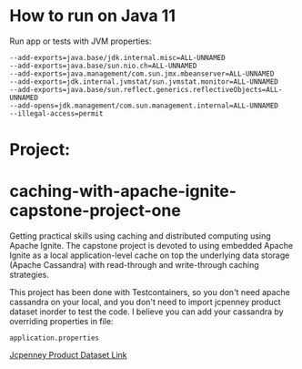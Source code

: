 # How to run on Java 11
Run app or tests with JVM properties:
~~~
--add-exports=java.base/jdk.internal.misc=ALL-UNNAMED
--add-exports=java.base/sun.nio.ch=ALL-UNNAMED
--add-exports=java.management/com.sun.jmx.mbeanserver=ALL-UNNAMED
--add-exports=jdk.internal.jvmstat/sun.jvmstat.monitor=ALL-UNNAMED
--add-exports=java.base/sun.reflect.generics.reflectiveObjects=ALL-UNNAMED
--add-opens=jdk.management/com.sun.management.internal=ALL-UNNAMED
--illegal-access=permit
~~~
# Project:
# caching-with-apache-ignite-capstone-project-one
Getting practical skills using caching and distributed computing using Apache Ignite. The capstone project is devoted to using embedded Apache Ignite as a local application-level cache on top the underlying data storage (Apache Cassandra) with read-through and write-through caching strategies.

This project has been done with Testcontainers, so you don't need apache cassandra on your local, and you don't need to import jcpenney product dataset inorder to test the code. I believe you can add your cassandra by overriding properties in file:
~~~ 
application.properties
~~~

[Jcpenney Product Dataset Link](https://www.kaggle.com/PromptCloudHQ/all-jc-penny-products)

